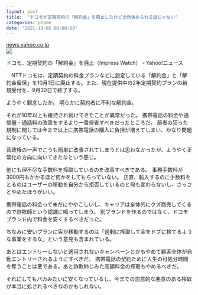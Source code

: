 ```yaml
---
layout: post
title:  "ドコモが定期契約の「解約金」を廃止したけど全然褒められる話じゃない"
categories: phone
date: "2021-10-05 00:00:00"
---
```



<div class="card">
  <a href="https://news.yahoo.co.jp/articles/f28725032c502dc88b9a2d9329dae48d51df7cd8"></a>
  <div class="card__header">
    <a href="https://news.yahoo.co.jp/articles/f28725032c502dc88b9a2d9329dae48d51df7cd8">news.yahoo.co.jp</a>
  </div>
  <div class="card__image">
    <img src="https://amd-pctr.c.yimg.jp/r/iwiz-amd/20210921-00000135-impress-000-1-view.jpg">
  </div>
  <div class="card__title">
    <p>ドコモ、定期契約の「解約金」を廃止（Impress Watch） - Yahoo!ニュース</p>
  </div>
  <div class="card__description">
    <p>　NTTドコモは、定期契約の料金プランなどに設定している「解約金」と「解約金留保」を10月1日に廃止する。また、現在提供中の2年定期契約プランの新規受付を、9月30日で終了する。

</p>
  </div>
</div>


ようやく観念したか。
明らかに契約者に不利な解約金。

それが10年以上も維持され続けてきたことが異常だった。
携帯電話の料金や通信量・通話料の改善をするより一番帰省すべきだったところだ。
前者の狂った規制に関しては今まで以上に携帯電話の購入に負担が増えてしまい、かなり問題になっている。

菅政権の一声でこうも簡単に改善されてしまうとは思わなかったが、ようやく正常化の方向に向いてきたなという感じ。

他にも理不尽な手数料を搾取しているのを改善すべきである。
事務手数料が3000円もかかるほど何かをしてもらっていない。
正直、転入するのに手数料をとるのはユーザーの移動を自分から拒否しているのと何も変わらないし、さっさとやめたほうがいい。

携帯電話の料金って未だにややこしいし、キャリアは全体的にクズ商売してくるので詐欺師という認識に鳴ってしまう。
別ブランドを作るのではなく、ドコモブランド内で料金を安くするべきだった。

ちなみに安いプランに客が移動するのは「過剰に搾取して金をドブに捨てるような事業をするな」という意見も含まれている。

あとはエントリーしないと適用されないキャンペーンとかもやめて顧客全体が自動エントリーされるようにすべきだ。
携帯電話の契約ために人生の可処分時間を奪うことは悪である。あと詐欺師じみた高額料金の搾取もやめるべきだ。

それにしてもバカみたいに安くなっているし、今までの恣意的な悪意のある搾取が本当に処されるべきなのかもしれない。



